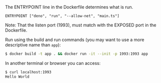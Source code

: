 The ENTRYPOINT line in the Dockerfile determines what is run.

```
ENTRYPOINT ["deno", "run", "--allow-net", "main.ts"]
```

Note: That the listen port (1993), must match with the EXPOSED port in the Dockerfile.

Run using the build and run commands (you may want to use a more descriptive name than `app`):

```sh
$ docker build -t app . && docker run -it --init -p 1993:1993 app
```

In another terminal or browser you can access:

```sh
$ curl localhost:1993
Hello World
```
